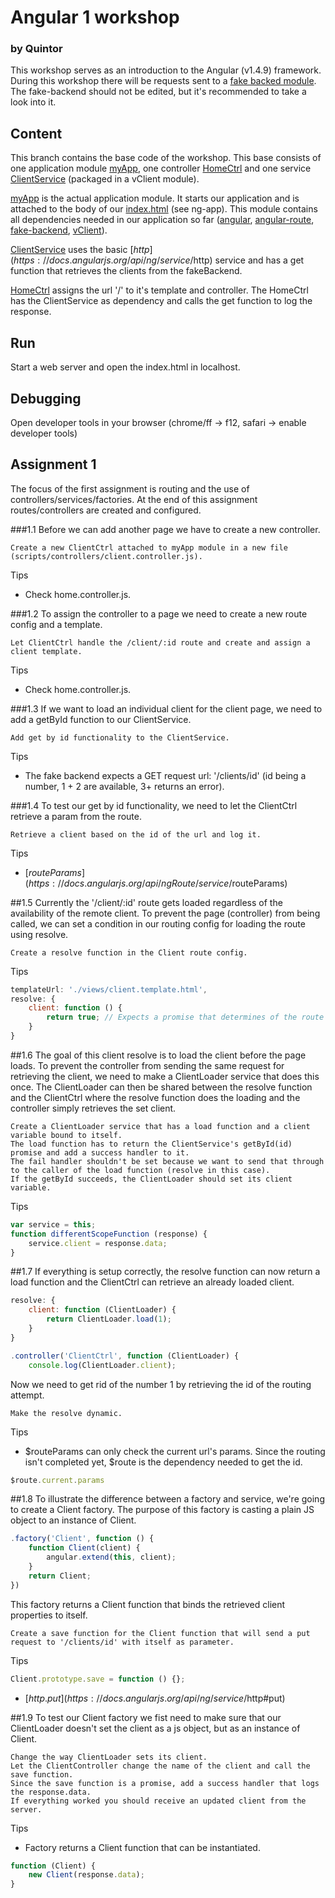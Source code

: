# Angular 1 workshop
### by Quintor
This workshop serves as an introduction to the Angular (v1.4.9) framework. During this workshop there will be requests sent to 
a [fake backed module](../master/libs/fake-backend.js).  The fake-backend should not be edited, but it's recommended to take a
look into it.

## Content
This branch contains the base code of the workshop. This base consists of one application module [myApp](../master/scripts/app.js), one 
controller [HomeCtrl](../master/scripts/controllers/home.controller.js) and one service [ClientService](../master/scripts/services/client.service.js) (packaged in a vClient module).

[myApp](../master/scripts/app.js) is the actual application module. It starts our application and is attached to the body of our [index.html](../master/index.html) (see ng-app). This module 
contains all dependencies needed in our application so far ([angular](../master/libs/angular.js), [angular-route](../master/libs/angular-route.js), [fake-backend](../master/libs/fake-backend.js), [vClient](../master/scripts/services/client.service.js)).

[ClientService](../master/scripts/services/client.service.js) uses the basic [$http](https://docs.angularjs.org/api/ng/service/$http) service and has a get function that retrieves the clients from the fakeBackend.

[HomeCtrl](../master/scripts/controllers/home.controller.js) assigns the url '/' to it's template and controller. The HomeCtrl has the ClientService as dependency and calls
the get function to log the response.

## Run
Start a web server and open the index.html in localhost.

## Debugging
Open developer tools in your browser (chrome/ff -> f12, safari -> enable developer tools)

## Assignment 1
The focus of the first assignment is routing and the use of controllers/services/factories.
At the end of this assignment routes/controllers are created and configured.

###1.1
Before we can add another page we have to create a new controller.
```
Create a new ClientCtrl attached to myApp module in a new file (scripts/controllers/client.controller.js).
```
Tips
- Check home.controller.js.

###1.2
To assign the controller to a page we need to create a new route config and a template.
```
Let ClientCtrl handle the /client/:id route and create and assign a client template.
```
Tips
- Check home.controller.js.

###1.3
If we want to load an individual client for the client page, we need to add a getById function to our ClientService.
```
Add get by id functionality to the ClientService.
```
Tips
- The fake backend expects a GET request url: '/clients/id' (id being a number, 1 + 2 are available, 3+ returns an error).

###1.4
To test our get by id functionality, we need to let the ClientCtrl retrieve a param from the route.
```
Retrieve a client based on the id of the url and log it.
```
Tips
- [$routeParams](https://docs.angularjs.org/api/ngRoute/service/$routeParams)

##1.5
Currently the '/client/:id' route gets loaded regardless of the availability of the remote client. To prevent the page (controller) from
being called, we can set a condition in our routing config for loading the route using resolve.
```
Create a resolve function in the Client route config.
```
Tips
```javascript
templateUrl: './views/client.template.html',
resolve: {
    client: function () {
        return true; // Expects a promise that determines of the route will succeed.
    }
}
```

##1.6
The goal of this client resolve is to load the client before the page loads. To prevent the controller from sending
the same request for retrieving the client, we need to make a ClientLoader service that does this once. The ClientLoader
can then be shared between the resolve function and the ClientCtrl where the resolve function does the loading and the
controller simply retrieves the set client.

```
Create a ClientLoader service that has a load function and a client variable bound to itself.
The load function has to return the ClientService's getById(id) promise and add a success handler to it.
The fail handler shouldn't be set because we want to send that through to the caller of the load function (resolve in this case).
If the getById succeeds, the ClientLoader should set its client variable.
```
Tips
```javascript
var service = this;
function differentScopeFunction (response) {
    service.client = response.data;
}
```

##1.7
If everything is setup correctly, the resolve function can now return a load function and the ClientCtrl can retrieve an already loaded client.
```javascript
resolve: {
    client: function (ClientLoader) {
        return ClientLoader.load(1);
    }
}
```
```javascript
.controller('ClientCtrl', function (ClientLoader) {
    console.log(ClientLoader.client);
```

Now we need to get rid of the number 1 by retrieving the id of the routing attempt.
```
Make the resolve dynamic.
```
Tips
- $routeParams can only check the current url's params. Since the routing isn't completed yet, $route is the dependency needed to get the id.
```javascript
$route.current.params
```

##1.8
To illustrate the difference between a factory and service, we're going to create a Client factory. The purpose of this factory is casting
a plain JS object to an instance of Client.
```javascript
.factory('Client', function () {
    function Client(client) {
        angular.extend(this, client);
    }
    return Client;
})
```
This factory returns a Client function that binds the retrieved client properties to itself.
```
Create a save function for the Client function that will send a put request to '/clients/id' with itself as parameter.
```
Tips
```javascript
Client.prototype.save = function () {};
```
- [$http.put](https://docs.angularjs.org/api/ng/service/$http#put)

##1.9
To test our Client factory we fist need to make sure that our ClientLoader doesn't set the client as a js object, but
as an instance of Client.
```
Change the way ClientLoader sets its client.
Let the ClientController change the name of the client and call the save function.
Since the save function is a promise, add a success handler that logs the response.data.
If everything worked you should receive an updated client from the server.
```
Tips
- Factory returns a Client function that can be instantiated.
```javascript
function (Client) {
    new Client(response.data);
}
```